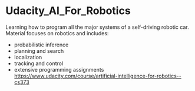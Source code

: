 # Udacity_AI_For_Robotics
Learning how to program all the major systems of a self-driving robotic car.
Material focuses on robotics and includes:
  * probabilistic inference
  * planning and search
  * localization
  * tracking and control
  * extensive programming assignments
https://www.udacity.com/course/artificial-intelligence-for-robotics--cs373
